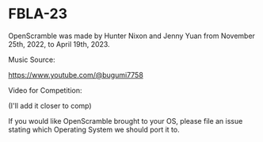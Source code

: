 # FBLA-23

OpenScramble was made by Hunter Nixon and Jenny Yuan from November 25th, 2022, to April 19th, 2023.

Music Source:

https://www.youtube.com/@bugumi7758

Video for Competition:

(I'll add it closer to comp)

If you would like OpenScramble brought to your OS, please file an issue stating which Operating System we should port it to.
